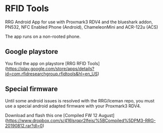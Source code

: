 # RFID Tools
RRG Android App for use with Proxmark3 RDV4 and the blueshark addon, PN532, NFC Enabled Phone (Android), ChameleonMini and ACR-122u (ACS)

The app runs on a non-rooted phone.

## Google playstore
You find the app on playstore  [RRG RFID Tools] (https://play.google.com/store/apps/details?id=com.rfidresearchgroup.rfidtools&hl=en_US)



## Special firmware
Until some android issues is resolved with the RRG/Iceman repo,  you must use a special android adapted firmware with your Proxmark3 RDV4.  

Download and flash this one
[Compiled FW 12 August]
(https://www.dropbox.com/s/416lsrqpr2lfeis/%5BCompiled%5DPM3-RRG-20190812.rar?dl=0)

